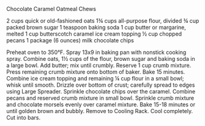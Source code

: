   Chocolate Caramel Oatmeal Chews

2 cups quick or old-fashioned oats
1¾ cups all-purpose flour, divided
¾ cup packed brown sugar
1 teaspoon baking soda
1 cup butter or margarine, melted
1 cup butterscotch caramel ice cream topping
½ cup chopped pecans
1 package (6 ounces) milk chocolate chips


Preheat oven to 350°F. Spray 13x9 in baking pan with nonstick cooking
spray. Combine oats, 1½ cups of the flour, brown sugar and baking soda
in a large bowl. Add butter; mix until crumbly. Reserve 1 cup crumb
mixture. Press remaining crumb mixture onto bottom of baker. Bake 15
minutes. Combine ice cream topping and remaining ¼ cup flour in a small
bowl; whisk until smooth. Drizzle over bottom of crust; carefully spread
to edges using Large Spreader. Sprinkle chocolate chips over the
caramel. Combine pecans and reserved crumb mixture in small bowl.
Sprinkle crumb mixture and chocolate morsels evenly over caramel
mixture. Bake 15-18 minutes or until golden brown and bubbly. Remove to
Cooling Rack. Cool completely. Cut into bars.
